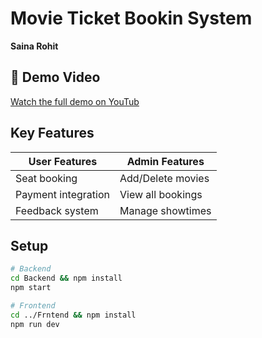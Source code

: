 # Movie Ticket Bookin System  
**Saina Rohit**  

## 🎥 Demo Video  
[Watch the full demo on YouTub](https://youtu.be/dH6QSxLNT9g?feature=shared)  

## Key Features  
| User Features          | Admin Features       |
|------------------------|----------------------|
| Seat booking           | Add/Delete movies    |
| Payment integration    | View all bookings    |
| Feedback system        | Manage showtimes     |  

## Setup  
```bash
# Backend
cd Backend && npm install
npm start

# Frontend
cd ../Frntend && npm install
npm run dev
```
